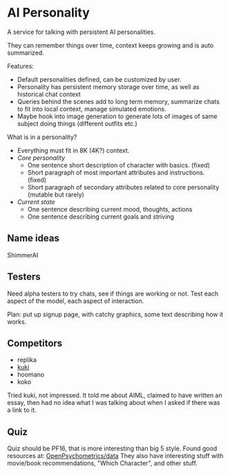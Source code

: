 # AI Personality

A service for talking with persistent AI personalities.

They can remember things over time, context keeps growing and is auto summarized.

Features:
* Default personalities defined, can be customized by user.
* Personality has persistent memory storage over time, as well as historical chat context
* Queries behind the scenes add to long term memory, summarize chats to fit into local context, manage simulated emotions.
* Maybe hook into image generation to generate lots of images of same subject doing things (different outfits etc.)

What is in a personality?
* Everything must fit in 8K (4K?) context.
* _Core personality_
    * One sentence short description of character with basics. (fixed)
    * Short paragraph of most important attributes and instructions. (fixed)
    * Short paragraph of secondary attributes related to core personality (mutable but rarely)
* _Current state_
    * One sentence describing current mood, thoughts, actions
    * One sentence describing current goals and striving

## Name ideas

ShimmerAI

## Testers

Need alpha testers to try chats, see if things are working or not. Test each aspect of the model, each aspect of interaction.

Plan: put up signup page, with catchy graphics, some text describing how it works.

## Competitors

* replika
* [kuki](https://www.kuki.ai/about)
* hoomano
* koko

Tried kuki, not impressed. It told me about AIML, claimed to have written an essay, then had no idea what I was talking about when I asked if there was a link to it.

## Quiz

Quiz should be PF16, that is more interesting than big 5 style. Found good resources at:
[OpenPsychometrics/data](https://openpsychometrics.org/_rawdata/)
They also have interesting stuff with movie/book recommendations, "Which Character", and other stuff.
